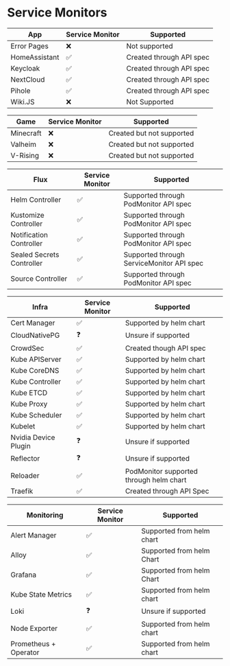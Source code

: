 # Service Monitors

| App           | Service Monitor | Supported                |
| ------------- | --------------- | ------------------------ |
| Error Pages   | ❌              | Not supported            |
| HomeAssistant | ✅              | Created through API spec |
| Keycloak      | ✅              | Created through API spec |
| NextCloud     | ✅              | Created through API spec |
| Pihole        | ✅              | Created through API spec |
| Wiki.JS       | ❌              | Not Supported            |

| Game      | Service Monitor | Supported                 |
| --------- | --------------- | ------------------------- |
| Minecraft | ❌              | Created but not supported |
| Valheim   | ❌              | Created but not supported |
| V-Rising  | ❌              | Created but not supported |

| Flux                      | Service Monitor | Supported                                 |
| ------------------------- | --------------- | ----------------------------------------- |
| Helm Controller           | ✅              | Supported through PodMonitor API spec     |
| Kustomize Controller      | ✅              | Supported through PodMonitor API spec     |
| Notification Controller   | ✅              | Supported through PodMonitor API spec     |
| Sealed Secrets Controller | ✅              | Supported through ServiceMonitor API spec |
| Source Controller         | ✅              | Supported through PodMonitor API spec     |

| Infra                | Service Monitor | Supported                               |
| -------------------- | --------------- | --------------------------------------- |
| Cert Manager         | ✅              | Supported by helm chart                 |
| CloudNativePG        | ❓              | Unsure if supported                     |
| CrowdSec             | ✅              | Created though API spec                 |
| Kube APIServer       | ✅              | Supported by helm chart                 |
| Kube CoreDNS         | ✅              | Supported by helm chart                 |
| Kube Controller      | ✅              | Supported by helm chart                 |
| Kube ETCD            | ✅              | Supported by helm chart                 |
| Kube Proxy           | ✅              | Supported by helm chart                 |
| Kube Scheduler       | ✅              | Supported by helm chart                 |
| Kubelet              | ✅              | Supported by helm chart                 |
| Nvidia Device Plugin | ❓              | Unsure if supported                     |
| Reflector            | ❓              | Unsure if supported                     |
| Reloader             | ✅              | PodMonitor supported through helm chart |
| Traefik              | ✅              | Created through API Spec                |

| Monitoring            | Service Monitor | Supported                 |
| --------------------- | --------------- | ------------------------- |
| Alert Manager         | ✅              | Supported from helm chart |
| Alloy                 | ✅              | Supported from helm Chart |
| Grafana               | ✅              | Supported from helm Chart |
| Kube State Metrics    | ✅              | Supported from helm chart |
| Loki                  | ❓              | Unsure if supported       |
| Node Exporter         | ✅              | Supported from helm chart |
| Prometheus + Operator | ✅              | Supported from helm chart |
